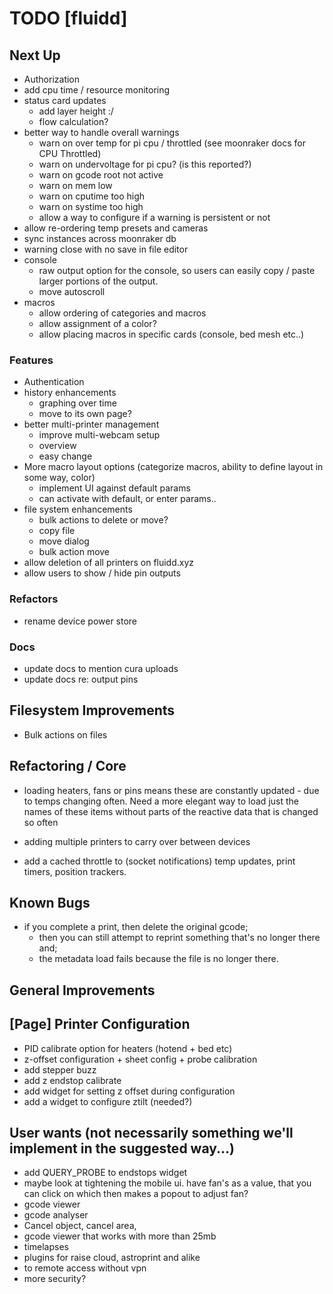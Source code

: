 # TODO [fluidd]

## Next Up

- Authorization
- add cpu time / resource monitoring
- status card updates
  - add layer height :/
  - flow calculation?
- better way to handle overall warnings
  - warn on over temp for pi cpu / throttled (see moonraker docs for CPU Throttled)
  - warn on undervoltage for pi cpu? (is this reported?)
  - warn on gcode root not active
  - warn on mem low
  - warn on cputime too high
  - warn on systime too high
  - allow a way to configure if a warning is persistent or not
- allow re-ordering temp presets and cameras
- sync instances across moonraker db
- warning close with no save in file editor
- console
  - raw output option for the console, so users can easily copy / paste larger portions of the output.
  - move autoscroll
- macros
  - allow ordering of categories and macros
  - allow assignment of a color?
  - allow placing macros in specific cards (console, bed mesh etc..)

### Features

- Authentication
- history enhancements
  - graphing over time
  - move to its own page?
- better multi-printer management
  - improve multi-webcam setup
  - overview
  - easy change
- More macro layout options (categorize macros, ability to define layout in some way, color)
  - implement UI against default params
  - can activate with default, or enter params..
- file system enhancements
  - bulk actions to delete or move?
  - copy file
  - move dialog
  - bulk action move
- allow deletion of all printers on fluidd.xyz
- allow users to show / hide pin outputs

### Refactors

- rename device power store

### Docs

- update docs to mention cura uploads
- update docs re: output pins

## Filesystem Improvements

- Bulk actions on files

## Refactoring / Core

- loading heaters, fans or pins means these are constantly updated - due to temps changing
  often. Need a more elegant way to load just the names of these items without parts of the
  reactive data that is changed so often

- adding multiple printers to carry over between devices
- add a cached throttle to (socket notifications) temp updates, print timers, position trackers.

## Known Bugs

- if you complete a print, then delete the original gcode;
  - then you can still attempt to reprint something that's no longer there and;
  - the metadata load fails because the file is no longer there.

## General Improvements

## [Page] Printer Configuration

- PID calibrate option for heaters (hotend + bed etc)
- z-offset configuration + sheet config + probe calibration
- add stepper buzz
- add z endstop calibrate
- add widget for setting z offset during configuration
- add a widget to configure ztilt (needed?)

## User wants (not necessarily something we'll implement in the suggested way...)

- add QUERY_PROBE to endstops widget
- maybe look at tightening the mobile ui. have fan's as a value, that you can click
  on which then makes a popout to adjust fan?
- gcode viewer
- gcode analyser
- Cancel object, cancel area,
- gcode viewer that works with more than 25mb
- timelapses
- plugins for raise cloud, astroprint and alike
- to remote access without vpn
- more security?
